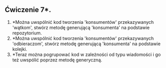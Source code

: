 ## Ćwiczenie 7*.

1. *Można uwspólnić kod tworzenia 'konsumentów' przekazywanych 'wątkom',
   stwórz metodę generującą 'konsumenta' na podstawie repozytorium.
2. *Można uwspólnić kod tworzenia 'konsumentów' przekazywanych 'odbieraczom',
   stwórz metodę generującą 'konsumenta' na podstawie kolejki.
3. *Teraz można pogrupować kod w zależności od typu wiadomości i go też uwspólić poprzez metodę generyczną.

